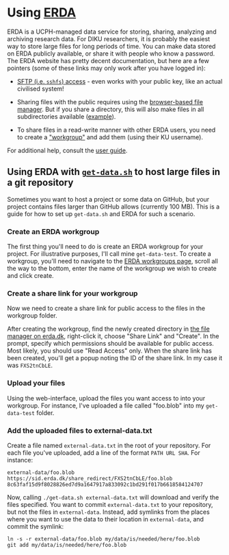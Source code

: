 # Using [ERDA](https://www.erda.dk/)

ERDA is a UCPH-managed data service for storing, sharing, analyzing
and archiving research data.  For DIKU researchers, it is probably the
easiest way to store large files for long periods of time.  You can
make data stored on ERDA publicly available, or share it with people
who know a password.  The ERDA website has pretty decent
documentation, but here are a few pointers (some of these links may
only work after you have logged in):

* [SFTP (i.e. `sshfs`)
  access](https://erda.dk/wsgi-bin/setup.py?topic=sftp) - even works
  with your public key, like an actual civilised system!

* Sharing files with the public requires using the [browser-based file
  manager](https://erda.dk/wsgi-bin/fileman.py).  But if you share a
  directory, this will also make files in all subdirectories available
  ([example](https://sid.erda.dk/cgi-sid/ls.py?share_id=FlhwY8rtfk)).

* To share files in a read-write manner with other ERDA users, you
  need to create a ["workgroup"](https://erda.dk/wsgi-bin/vgridman.py)
  and add them (using their KU username).

For additional help, consult the [user
guide](https://erda.ku.dk/public/ucph-erda-user-guide.pdf).

## Using ERDA with [`get-data.sh`](https://github.com/munksgaard/get-data.sh) to host large files in a git repository

Sometimes you want to host a project or some data on GitHub, but your project
contains files larger than GitHub allows (currently 100 MB). This is a guide for
how to set up `get-data.sh` and ERDA for such a scenario.

### Create an ERDA workgroup

The first thing you'll need to do is create an ERDA workgroup for your
project. For illustrative purposes, I'll call mine `get-data-test`. To create a
workgroup, you'll need to navigate to the [ERDA workgroups
page](https://erda.dk/wsgi-bin/vgridman.py), scroll all the way to the bottom,
enter the name of the workgroup we wish to create and click create.

### Create a share link for your workgroup

Now we need to create a share link for public access to the files in the
workgroup folder.

After creating the workgroup, find the newly created directory in [the file
manager on erda.dk](https://erda.dk/wsgi-bin/fileman.py), right-click it, choose
"Share Link" and "Create". In the prompt, specify which permissions should be
available for public access. Most likely, you should use "Read Access"
only. When the share link has been created, you'll get a popup noting the ID of
the share link. In my case it was `FXS2tnCbLE`.

### Upload your files

Using the web-interface, upload the files you want access to into your
workgroup. For instance, I've uploaded a file called "foo.blob" into my
`get-data-test` folder.

### Add the uploaded files to external-data.txt

Create a file named `external-data.txt` in the root of your repository. For each
file you've uploaded, add a line of the format `PATH URL SHA`. For instance:

```
external-data/foo.blob https://sid.erda.dk/share_redirect/FXS2tnCbLE/foo.blob 8c63faf15d9f8028826ed7d9a1647917a833092c1bd291f017b6618584124707
```

Now, calling `./get-data.sh external-data.txt` will download and verify the
files specified. You want to commit `external-data.txt` to your repository, but
not the files in `external-data`. Instead, add symlinks from the places
where you want to use the data to their location in `external-data`, and commit
the symlink:

```
ln -s -r external-data/foo.blob my/data/is/needed/here/foo.blob
git add my/data/is/needed/here/foo.blob
```
